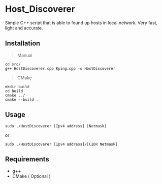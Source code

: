 # Host_Discoverer
Simple C++ script that is able to found up hosts in local network. Very fast, light and accurate.

## Installation
> Manual
```
cd src/
g++ HostDiscoverer.cpp Kping.cpp -o HostDiscoverer
```
> CMake
```
mkdir build
cd build
cmake ../
cmake --build .
```
## Usage
```
sudo ./HostDiscoverer [Ipv4 address] [Netmask]
```
or 

```
sudo ./HostDiscoverer [Ipv4 address]/[CIDR Netmask]
```
## Requirements
- g++
- CMake ( Optional )
